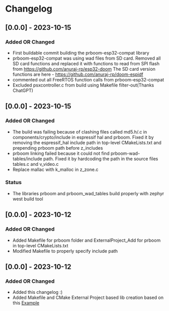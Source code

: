 # Changelog

## [0.0.0] - 2023-10-15

### Added OR Changed
- First buildable commit building the prboom-esp32-compat library
- prboom-esp32-compat was using wad files from SD card. Removed all SD card functions
  and replaced it with functions to read from SPI flash from https://github.com/anuraj-rp/esp32-doom
  The SD card version functions are here - https://github.com/anuraj-rp/doom-espidf
- commented out all FreeRTOS function calls from prboom-esp32-compat
- Excluded psxcontroller.c from build using Makefile filter-out(Thanks ChatGPT)

## [0.0.0] - 2023-10-15

### Added OR Changed
- The build was failing because of clashing files called md5.h/.c in components/crypto/include in espressif hal and prboom.
  Fixed it by removing the espressif_hal include path in top-level CMakeLists.txt and prepending prboom path before z_includes
- prboom linking failed because it could not find prboom-wad-tables/include path.
  Fixed it by hardcoding the path in the source files tables.c and v_video.c
- Replace mallac with k_malloc in z_zone.c

### Status
- The libraries prboom and prboom_wad_tables build properly with zephyr west build tool 

## [0.0.0] - 2023-10-12

### Added OR Changed
- Added Makefile for prboom folder and ExternalProject_Add for prboom in top-level CMakeLists.txt
- Modified Makefile to properly specify include path 

## [0.0.0] - 2023-10-12

### Added OR Changed
- Added this changelog :)
- Added Makefile and CMake External Project based lib creation based on this [Example](https://github.com/anuraj-rp/zephyr-esp32/tree/main/esp32_samples/03_mylibtest)

